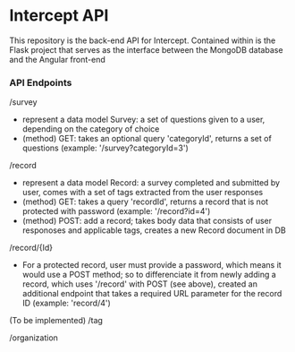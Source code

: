 # Intercept API

This repository is the back-end API for Intercept. Contained within is the Flask project that serves as the interface between the MongoDB database and the Angular front-end

### API Endpoints
/survey
  * represent a data model Survey: a set of questions given to a user, depending on the category of choice
  * (method) GET: takes an optional query 'categoryId', returns a set of questions (example: '/survey?categoryId=3')

/record
 * represent a data model Record: a survey completed and submitted by user, comes with a set of tags extracted from the user responses
 * (method) GET: takes a query 'recordId', returns a record that is not protected with password (example: '/record?id=4')
 * (method) POST: add a record; takes body data that consists of user responoses and applicable tags, creates a new Record document in DB

/record/{Id}
 * For a protected record, user must provide a password, which means it would use a POST method; so to differenciate it from newly adding a  record, which uses '/record' with POST (see above), created an additional endpoint that takes a required URL parameter for the record ID (example: 'record/4')

(To be implemented)
/tag

/organization


